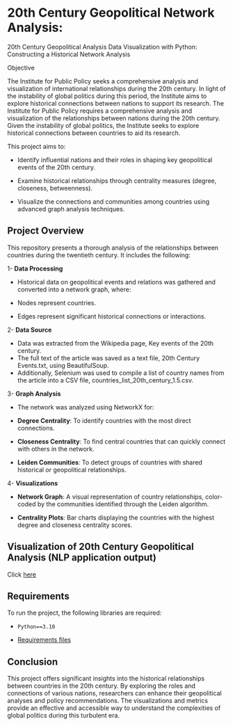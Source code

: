 # 20th Century Geopolitical Network Analysis:


20th Century Geopolitical Analysis
Data Visualization with Python: Constructing a Historical Network Analysis

Objective

The Institute for Public Policy seeks a comprehensive analysis and visualization of international relationships during the 20th century. In light of the instability of global politics during this period, the Institute aims to explore historical connections between nations to support its research.
The Institute for Public Policy requires a comprehensive analysis and visualization of the relationships between nations during the 20th century. Given the instability of global politics, the Institute seeks to explore historical connections between countries to aid its research.

This project aims to:

- Identify influential nations and their roles in shaping key geopolitical events of the 20th century.

- Examine historical relationships through centrality measures (degree, closeness, betweenness).

- Visualize the connections and communities among countries using advanced graph analysis techniques.

## Project Overview
This repository presents a thorough analysis of the relationships between countries during the twentieth century. It includes the following:

1- **Data Processing**

- Historical data on geopolitical events and relations was gathered and converted into a network graph, where:

- Nodes represent countries.

- Edges represent significant historical connections or interactions.

2- **Data Source**

- Data was extracted from the Wikipedia page, Key events of the 20th century. 
- The full text of the article was saved as a text file, 20th Century Events.txt, using BeautifulSoup. 
- Additionally, Selenium was used to compile a list of country names from the article into a CSV file, countries_list_20th_century_1.5.csv.

3- **Graph Analysis**

- The network was analyzed using NetworkX for:

- **Degree Centrality**: To identify countries with the most direct connections.

- **Closeness Centrality**: To find central countries that can quickly connect with others in the network.

- **Leiden Communities**: To detect groups of countries with shared historical or geopolitical relationships.

4- **Visualizations**

- **Network Graph**: A visual representation of country relationships, color-coded by the communities identified through the Leiden algorithm.

- **Centrality Plots**: Bar charts displaying the countries with the highest degree and closeness centrality scores.

## Visualization of 20th Century Geopolitical Analysis (NLP application output)
Click [here](https://drive.google.com/file/d/1l270Gk35ADIM3xqPavVgE2v7xH0CONLO/view?usp=sharing)

## Requirements
To run the project, the following libraries are required:
- `Python==3.10`
+ [Requirements files](https://github.com/TNIBM/20th-Century/tree/main/Requirements)
 
## Conclusion
This project offers significant insights into the historical relationships between countries in the 20th century. 
By exploring the roles and connections of various nations, researchers can enhance their geopolitical analyses and policy recommendations. 
The visualizations and metrics provide an effective and accessible way to understand the complexities of global politics during this turbulent era.

